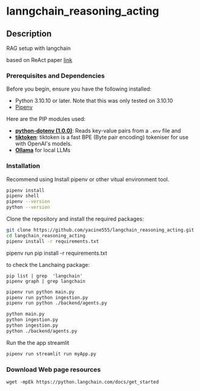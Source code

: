 # lanngchain_reasoning_acting

## Description

RAG setup with langchain

based on ReAct paper [link](https://arxiv.org/abs/2210.03629)

### Prerequisites and Dependencies

Before you begin, ensure you have the following installed:
- Python 3.10.10 or later. Note that this was only tested on 3.10.10
- [Pipenv](https://pipenv.pypa.io/en/latest/) 


Here are the PIP modules used:

- [**python-dotenv (1.0.0)**](https://pypi.org/project/python-dotenv/1.0.0/): Reads key-value pairs from a `.env` file and 
- [**tiktoken**](https://pypi.org/project/tiktoken/): tiktoken is a fast BPE (Byte pair encoding) tokeniser for use with OpenAI's models.
- [**Ollama**](https://ollama.ai/) for local LLMs

### Installation


Recommend using Install pipenv or other vitual environment tool. 

```bash
pipenv install
pipenv shell
pipenv --version
python --version
```


Clone the repository and install the required packages:

```bash
git clone https://github.com/yacine555/langchain_reasoning_acting.git
cd langchain_reasoning_acting
pipenv install -r requirements.txt
```

pipenv run pip install -r requirements.txt

to check the Lanchaing package:

```
pip list | grep  'langchain'
pipenv graph | grep langchain
```

```bash 
pipenv run python main.py
pipenv run python ingestion.py
pipenv run python ./backend/agents.py
```

```bash
python main.py
python ingestion.py
python ingestion.py
python ./backend/agents.py
```

Run the the app streamlit
```bash
pipenv run streamlit run myApp.py
```

### Download Web page resources

```
wget -mpEk https://python.langchain.com/docs/get_started
```